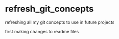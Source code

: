 # refresh_git_concepts
refreshing all my git concepts to use in future projects

first making changes to readme files